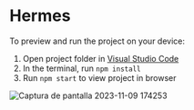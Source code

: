 
  # Hermes

  To preview and run the project on your device:
  1) Open project folder in <a href="https://code.visualstudio.com/download">Visual Studio Code</a>
  2) In the terminal, run `npm install`
  3) Run `npm start` to view project in browser



     
  ![Captura de pantalla 2023-11-09 174253](https://github.com/NahuelSilva28/HermesFront/assets/104049259/15f4f069-8ffc-4f36-8e9c-812796863ca1)
